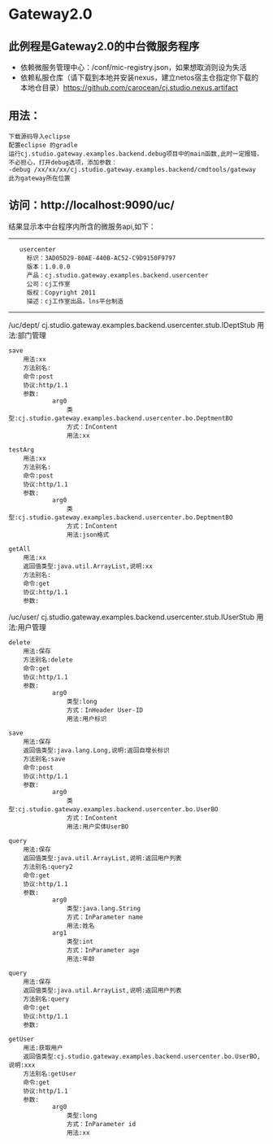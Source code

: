 
# Gateway2.0

## 此例程是Gateway2.0的中台微服务程序
- 依赖微服务管理中心：/conf/mic-registry.json，如果想取消则设为失活
- 依赖私服仓库（请下载到本地并安装nexus，建立netos宿主仓指定你下载的本地仓目录）https://github.com/carocean/cj.studio.nexus.artifact

## 用法：
	下载源码导入eclipse
	配置eclipse 的gradle
	运行cj.studio.gateway.examples.backend.debug项目中的main函数,此时一定报错，不必担心，打开debug选项，添加参数：
	-debug /xx/xx/xx/cj.studio.gateway.examples.backend/cmdtools/gateway 此为gateway所在位置
	
## 访问：http://localhost:9090/uc/
结果显示本中台程序内所含的微服务api,如下：

******************************************************
       usercenter
         标识：3AD05D29-80AE-440B-AC52-C9D9150F9797
         版本：1.0.0.0
         产品：cj.studio.gateway.examples.backend.usercenter
         公司：cj工作室
         版权：Copyright 2011
         描述：cj工作室出品，lns平台制造
******************************************************
/uc/dept/
    cj.studio.gateway.examples.backend.usercenter.stub.IDeptStub
    用法:部门管理

    save
        用法:xx
        方法别名:
        命令:post
        协议:http/1.1
        参数:
                arg0
                    类型:cj.studio.gateway.examples.backend.usercenter.bo.DeptmentBO
                    方式：InContent
                    用法:xx

    testArg
        用法:xx
        方法别名:
        命令:post
        协议:http/1.1
        参数:
                arg0
                    类型:cj.studio.gateway.examples.backend.usercenter.bo.DeptmentBO
                    方式：InContent
                    用法:json格式

    getAll
        用法:xx
        返回值类型:java.util.ArrayList,说明:xx
        方法别名:
        命令:get
        协议:http/1.1
        参数:


/uc/user/
    cj.studio.gateway.examples.backend.usercenter.stub.IUserStub
    用法:用户管理

    delete
        用法:保存
        方法别名:delete
        命令:get
        协议:http/1.1
        参数:
                arg0
                    类型:long
                    方式：InHeader User-ID
                    用法:用户标识

    save
        用法:保存
        返回值类型:java.lang.Long,说明:返回自增长标识
        方法别名:save
        命令:post
        协议:http/1.1
        参数:
                arg0
                    类型:cj.studio.gateway.examples.backend.usercenter.bo.UserBO
                    方式：InContent
                    用法:用户实体UserBO

    query
        用法:保存
        返回值类型:java.util.ArrayList,说明:返回用户列表
        方法别名:query2
        命令:get
        协议:http/1.1
        参数:
                arg0
                    类型:java.lang.String
                    方式：InParameter name
                    用法:姓名
                arg1
                    类型:int
                    方式：InParameter age
                    用法:年龄

    query
        用法:保存
        返回值类型:java.util.ArrayList,说明:返回用户列表
        方法别名:query
        命令:get
        协议:http/1.1
        参数:

    getUser
        用法:获取用户
        返回值类型:cj.studio.gateway.examples.backend.usercenter.bo.UserBO,说明:xxx
        方法别名:getUser
        命令:get
        协议:http/1.1
        参数:
                arg0
                    类型:long
                    方式：InParameter id
                    用法:xx


